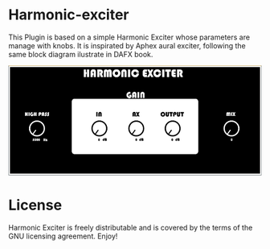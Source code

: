 # Harmonic-exciter

This Plugin is based on a simple Harmonic Exciter whose parameters are manage with knobs. It is inspirated by Aphex aural exciter, following the same block diagram ilustrate in DAFX book.

![](Interfaz.PNG)

# License

Harmonic Exciter is freely distributable and is covered by the terms of the GNU licensing agreement. Enjoy!

